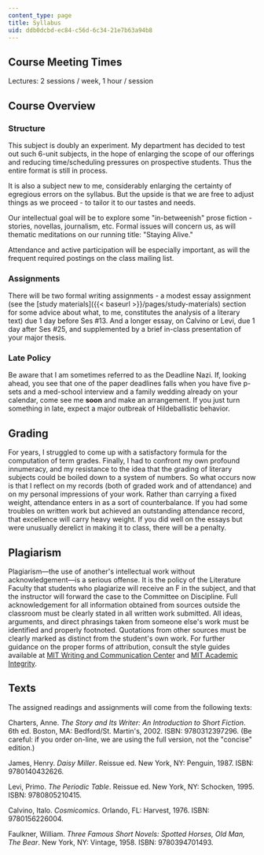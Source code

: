```yaml
---
content_type: page
title: Syllabus
uid: ddb0dcbd-ec84-c56d-6c34-21e7b63a94b8
---
```


Course Meeting Times
--------------------

Lectures: 2 sessions / week, 1 hour / session

Course Overview
---------------

### Structure

This subject is doubly an experiment. My department has decided to test out such 6-unit subjects, in the hope of enlarging the scope of our offerings and reducing time/scheduling pressures on prospective students. Thus the entire format is still in process.

It is also a subject new to me, considerably enlarging the certainty of egregious errors on the syllabus. But the upside is that we are free to adjust things as we proceed - to tailor it to our tastes and needs.

Our intellectual goal will be to explore some "in-betweenish" prose fiction - stories, novellas, journalism, etc. Formal issues will concern us, as will thematic meditations on our running title: "Staying Alive."

Attendance and active participation will be especially important, as will the frequent required postings on the class mailing list.

### Assignments

There will be two formal writing assignments - a modest essay assignment (see the [study materials]({{< baseurl >}}/pages/study-materials) section for some advice about what, to me, constitutes the analysis of a literary text) due 1 day before Ses #13. And a longer essay, on Calvino or Levi, due 1 day after Ses #25, and supplemented by a brief in-class presentation of your major thesis.

### Late Policy

Be aware that I am sometimes referred to as the Deadline Nazi. If, looking ahead, you see that one of the paper deadlines falls when you have five p-sets and a med-school interview and a family wedding already on your calendar, come see me **soon** and make an arrangement. If you just turn something in late, expect a major outbreak of Hildeballistic behavior.

Grading
-------

For years, I struggled to come up with a satisfactory formula for the computation of term grades. Finally, I had to confront my own profound innumeracy, and my resistance to the idea that the grading of literary subjects could be boiled down to a system of numbers. So what occurs now is that I reflect on my records (both of graded work and of attendance) and on my personal impressions of your work. Rather than carrying a fixed weight, attendance enters in as a sort of counterbalance. If you had some troubles on written work but achieved an outstanding attendance record, that excellence will carry heavy weight. If you did well on the essays but were unusually derelict in making it to class, there will be a penalty.

Plagiarism
----------

Plagiarism—the use of another's intellectual work without acknowledgement—is a serious offense. It is the policy of the Literature Faculty that students who plagiarize will receive an F in the subject, and that the instructor will forward the case to the Committee on Discipline. Full acknowledgement for all information obtained from sources outside the classroom must be clearly stated in all written work submitted. All ideas, arguments, and direct phrasings taken from someone else's work must be identified and properly footnoted. Quotations from other sources must be clearly marked as distinct from the student's own work. For further guidance on the proper forms of attribution, consult the style guides available at [MIT Writing and Communication Center](http://web.mit.edu/writing/index.html) and [MIT Academic Integrity](http://web.mit.edu/academicintegrity/).

Texts
-----

The assigned readings and assignments will come from the following texts:

Charters, Anne. _The Story and Its Writer: An Introduction to Short Fiction_. 6th ed. Boston, MA: Bedford/St. Martin's, 2002. ISBN: 9780312397296. (Be careful: if you order on-line, we are using the full version, not the "concise" edition.)

James, Henry. _Daisy Miller_. Reissue ed. New York, NY: Penguin, 1987. ISBN: 9780140432626.

Levi, Primo. _The Periodic Table_. Reissue ed. New York, NY: Schocken, 1995. ISBN: 9780805210415.

Calvino, Italo. _Cosmicomics_. Orlando, FL: Harvest, 1976. ISBN: 9780156226004.

Faulkner, William. _Three Famous Short Novels: Spotted Horses, Old Man, The Bear_. New York, NY: Vintage, 1958. ISBN: 9780394701493.